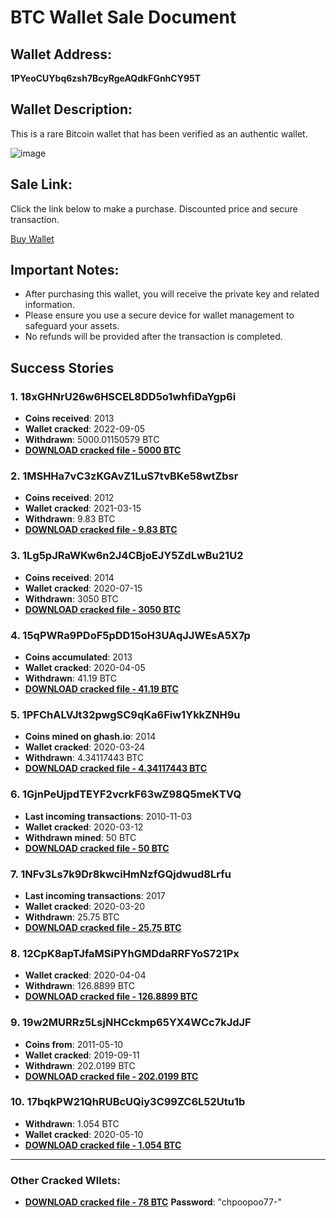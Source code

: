 # BTC Wallet Sale Document

## Wallet Address:  
**1PYeoCUYbq6zsh7BcyRgeAQdkFGnhCY95T**

## Wallet Description:  
This is a rare Bitcoin wallet that has been verified as an authentic wallet.

![image](https://github.com/user-attachments/assets/4ffab23e-8f05-4a4b-adb3-d9e80abda3b5)

## Sale Link:  
Click the link below to make a purchase. Discounted price and secure transaction.

[Buy Wallet](https://satoshidisk.com/pay/CMX8hA)

## Important Notes:  
- After purchasing this wallet, you will receive the private key and related information.
- Please ensure you use a secure device for wallet management to safeguard your assets.
- No refunds will be provided after the transaction is completed.


## Success Stories

### 1. 18xGHNrU26w6HSCEL8DD5o1whfiDaYgp6i  
- **Coins received**: 2013  
- **Wallet cracked**: 2022-09-05  
- **Withdrawn**: 5000.01150579 BTC  
- **[DOWNLOAD cracked file - 5000 BTC](https://allprivatekeys.com/static/files/18xGHNrU26w6HSCEL8DD5o1whfiDaYgp6i.dat)**

### 2. 1MSHHa7vC3zKGAvZ1LuS7tvBKe58wtZbsr  
- **Coins received**: 2012  
- **Wallet cracked**: 2021-03-15  
- **Withdrawn**: 9.83 BTC  
- **[DOWNLOAD cracked file - 9.83 BTC](https://allprivatekeys.com/static/files/1MSHHa7vC3zKGAvZ1LuS7tvBKe58wtZbsr.dat)**

### 3. 1Lg5pJRaWKw6n2J4CBjoEJY5ZdLwBu21U2  
- **Coins received**: 2014  
- **Wallet cracked**: 2020-07-15  
- **Withdrawn**: 3050 BTC  
- **[DOWNLOAD cracked file - 3050 BTC](https://allprivatekeys.com/static/files/1Lg5pJRaWKw6n2J4CBjoEJY5ZdLwBu21U2.dat)**
### 4. 15qPWRa9PDoF5pDD15oH3UAqJJWEsA5X7p  
- **Coins accumulated**: 2013  
- **Wallet cracked**: 2020-04-05  
- **Withdrawn**: 41.19 BTC  
- **[DOWNLOAD cracked file - 41.19 BTC](https://allprivatekeys.com/static/files/15qPWRa9PDoF5pDD15oH3UAqJJWEsA5X7p.dat)**
### 5. 1PFChALVJt32pwgSC9qKa6Fiw1YkkZNH9u  
- **Coins mined on ghash.io**: 2014  
- **Wallet cracked**: 2020-03-24  
- **Withdrawn**: 4.34117443 BTC  
- **[DOWNLOAD cracked file - 4.34117443 BTC](https://allprivatekeys.com/static/files/1PFChALVJt32pwgSC9qKa6Fiw1YkkZNH9u.dat)**
### 6. 1GjnPeUjpdTEYF2vcrkF63wZ98Q5meKTVQ  
- **Last incoming transactions**: 2010-11-03  
- **Wallet cracked**: 2020-03-12  
- **Withdrawn mined**: 50 BTC  
- **[DOWNLOAD cracked file - 50 BTC](https://allprivatekeys.com/static/files/1GjnPeUjpdTEYF2vcrkF63wZ98Q5meKTVQ.dat)**
### 7. 1NFv3Ls7k9Dr8kwciHmNzfGQjdwud8Lrfu  
- **Last incoming transactions**: 2017  
- **Wallet cracked**: 2020-03-20  
- **Withdrawn**: 25.75 BTC  
- **[DOWNLOAD cracked file - 25.75 BTC](https://allprivatekeys.com/static/files/1NFv3Ls7k9Dr8kwciHmNzfGQjdwud8Lrfu.dat)**
### 8. 12CpK8apTJfaMSiPYhGMDdaRRFYoS721Px  
- **Wallet cracked**: 2020-04-04  
- **Withdrawn**: 126.8899 BTC  
- **[DOWNLOAD cracked file - 126.8899 BTC](https://allprivatekeys.com/static/files/12CpK8apTJfaMSiPYhGMDdaRRFYoS721Px.dat)**
### 9. 19w2MURRz5LsjNHCckmp65YX4WCc7kJdJF  
- **Coins from**: 2011-05-10  
- **Wallet cracked**: 2019-09-11  
- **Withdrawn**: 202.0199 BTC  
- **[DOWNLOAD cracked file - 202.0199 BTC](https://allprivatekeys.com/static/files/19w2MURRz5LsjNHCckmp65YX4WCc7kJdJF.dat)**
### 10. 17bqkPW21QhRUBcUQiy3C99ZC6L52Utu1b  
- **Withdrawn**: 1.054 BTC  
- **Wallet cracked**: 2020-05-10  
- **[DOWNLOAD cracked file - 1.054 BTC](https://allprivatekeys.com/static/files/17bqkPW21QhRUBcUQiy3C99ZC6L52Utu1b.dat)**
---

### Other Cracked Wllets:

- **[DOWNLOAD cracked file - 78 BTC](https://allprivatekeys.com/static/files/78.dat)**
  **Password**: "chpoopoo77-"





